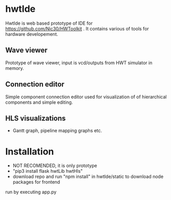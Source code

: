 # hwtIde


HwtIde is web based prototype of IDE for https://github.com/Nic30/HWToolkit .
It contains various of tools for hardware developement.


## Wave viewer
Prototype of wave viewer, input is vcd/outputs from HWT simulator in memory.

## Connection editor
Simple component connection editor used for visualization of of hierarchical components and simple editing.

## HLS visualizations
* Gantt graph, pipeline mapping graphs etc.


# Installation
* NOT RECOMENDED, it is only prototype
* "pip3 install flask hwtLib hwtHls"
* download repo and run "npm install" in  hwtIde/static to download node packages for frontend

run by executing app.py
